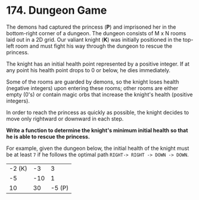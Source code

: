 # 174. Dungeon Game
The demons had captured the princess (__P__) and imprisoned her in the bottom-right corner of a dungeon. The dungeon consists of M x N rooms laid out in a 2D grid. Our valiant knight (__K__) was initially positioned in the top-left room and must fight his way through the dungeon to rescue the princess.

The knight has an initial health point represented by a positive integer. If at any point his health point drops to 0 or below, he dies immediately.

Some of the rooms are guarded by demons, so the knight loses health (negative integers) upon entering these rooms; other rooms are either empty (0's) or contain magic orbs that increase the knight's health (positive integers).

In order to reach the princess as quickly as possible, the knight decides to move only rightward or downward in each step.



__Write a function to determine the knight's minimum initial health so that he is able to rescue the princess.__

For example, given the dungeon below, the initial health of the knight must be at least ```7``` if he follows the optimal path ```RIGHT-> RIGHT -> DOWN -> DOWN```.

||||
|-|-|-|
|-2 (K)	| -3  |	3|
|-5	    | -10 | 1|
|10     | 30  |-5 (P)|

